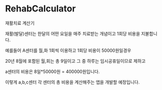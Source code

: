 # RehabCalculator

재활치료 계산기


재활(발달)센터는 한달의 어떤 요일을 매주 치료받는 개념이고 1회당 비용을 지불합니다.

예를들어 A센터를 월,화 1회씩 이용하고 1회당 비용이 50000원일경우

20년 8월에 포함된 월,회는 총 9일이고 그 중 하루는 임시공휴일이므로 제하고

a센터의 비용은 8일*50000원 = 400000원입니다.

이렇게 a,b,c센터 각 센터의 총 비용을 계산해주는 앱을 개발할 예정입니다.

